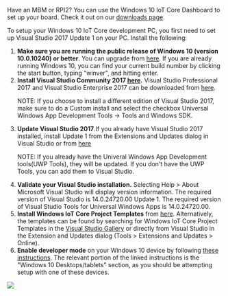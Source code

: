 <div class="row">
  <div class="col-md-12 col-xs-24 col-no-padding">
    <p> Have an MBM or RPI2? You can use the Windows 10 IoT Core Dashboard to set up your board. Check it out on our <a href="http://go.microsoft.com/fwlink/p/?linkID=532967"> downloads page</a>. </p>
    <p>To setup your Windows 10 IoT Core development PC, you first need to set up Visual Studio 2017 Update 1 on your PC. Install the following:</p>
    <ol class="inline-list">
      <li><b>Make sure you are running the public release of Windows 10 (version 10.0.10240) or better</b>. You can upgrade from <a href="http://www.microsoft.com/en-us/software-download/windows10" target="_blank">here</a>. If you are already running Windows 10, you can find your current build number by clicking the start button, typing "winver", and hitting enter.</li>
      <li><b>Install Visual Studio Community 2017 <a href="http://go.microsoft.com/fwlink/?LinkID=534599" target="_blank">here</a>.</b> Visual Studio Professional 2017 and Visual Studio Enterprise 2017 can be downloaded from <a href="https://www.visualstudio.com/vs-2015-product-editions" target="_blank">here</a>.
      <p> NOTE: If you choose to install a different edition of Visual Studio 2017, make sure to do a Custom install and select the checkbox Universal Windows App Development Tools -> Tools and Windows SDK.</p>
      </li>
      <li><b>Update Visual Studio 2017</b>.If you already have Visual Studio 2017 installed, install Update 1 from the Extensions and Updates dialog in Visual Studio or from <a href="http://go.microsoft.com/fwlink/?LinkID=691134" target="_blank">here</a>
      <p> NOTE: If you already have the Univeral Windows App Development tools(UWP Tools), they will be updated. If you don't have the UWP Tools, you can add them to Visual Studio.</p>
      </li>
      <li><b>Validate your Visual Studio installation.</b> Selecting Help > About Microsoft Visual Studio will display version information.  The required version of Visual Studio is 14.0.24720.00 Update 1. The required version of Visual Studio Tools for Universal Windows Apps is 14.0.24720.00.</li>      <li><b>Install Windows IoT Core Project Templates</b> from <a href="https://visualstudiogallery.msdn.microsoft.com/55b357e1-a533-43ad-82a5-a88ac4b01dec" target="_blank">here</a>.  Alternatively, the templates can be found by searching for Windows IoT Core Project Templates in the <a href="https://visualstudiogallery.msdn.microsoft.com/" target="_blank">Visual Studio Gallery</a> or directly from Visual Studio in the Extension and Updates dialog (Tools > Extensions and Updates > Online).</li>
      <li> <b>Enable developer mode</b> on your Windows 10 device by following <a href="https://msdn.microsoft.com/library/windows/apps/xaml/dn706236.aspx" target="_blank">these instructions</a>.  The relevant portion of the linked instructions is the "Windows 10 Desktops/tablets" section, as you should be attempting setup with one of these devices.</li>
    </ol>
  </div>
  <div class="col-md-12 col-xs-24">
    <img src="{{site.baseurl}}/Resources/images/setup-pc.png">
  </div>
</div>
